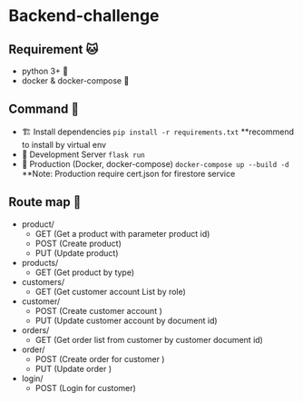 # Backend-challenge

## Requirement 🐱

- python 3+ 🐍
- docker & docker-compose 🐳

## Command 💬

- 🏗 Install dependencies `pip install -r requirements.txt` \*\*recommend to install by virtual env
- 🚧 Development Server `flask run`
- 🐳 Production (Docker, docker-compose) `docker-compose up --build -d` \*\*Note: Production require cert.json for firestore service

## Route map 🚞

- product/
  - GET (Get a product with parameter product id)
  - POST (Create product)
  - PUT (Update product)
- products/
  - GET (Get product by type)
- customers/
  - GET (Get customer account List by role)
- customer/
  - POST (Create customer account )
  - PUT (Update customer account by document id)
- orders/
  - GET (Get order list from customer by customer document id)
- order/
  - POST (Create order for customer )
  - PUT (Update order )
- login/
  - POST (Login for customer)
